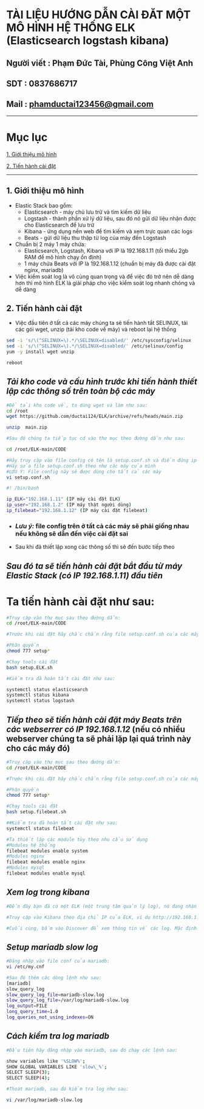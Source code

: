 <!--
# h1
## h2
### h3
#### h4
##### h5
###### h6

*in nghiêng*

**bôi đậm**

***vừa in nghiêng vừa bôi đậm***

`inlide code`

```php

echo ("highlight code");

```

[Link test](https://viblo.asia/helps/cach-su-dung-markdown-bxjvZYnwkJZ)

![markdown](https://images.viblo.asia/518eea86-f0bd-45c9-bf38-d5cb119e947d.png)

* mục 3
* mục 2
* mục 1

1. item 1
2. item 2
3. item 3

***
horizonal rules

> text

{@youtube: https://www.youtube.com/watch?v=HndN6P9ke6U}
* Cài đặt nginx bằng câu lệnh sau
```php
dnf -y install nginx
```
*	Cấu hình nginx như sau
```php
vi /etc/nginx/nginx.conf

 Server{
     ...
     server_name www.srv.world;
     ...
 }
 
-->

# TÀI LIỆU HƯỚNG DẪN CÀI ĐĂT MỘT  MÔ HÌNH HỆ THỐNG ELK (Elasticsearch logstash kibana)
## Người viết : Phạm Đức Tài, Phùng Công Việt Anh
## SDT : 0837686717
## Mail : phamductai123456@gmail.com

***
# Mục lục
[1. Giới thiệu mô hình](https://github.com/ductai124/ELK#1gi%E1%BB%9Bi-thi%E1%BB%87u-m%C3%B4-h%C3%ACnh)

[2. Tiến hành cài đặt](https://github.com/ductai124/ELK#2ti%E1%BA%BFn-h%C3%A0nh-c%C3%A0i-%C4%91%E1%BA%B7t)


***
## 1.	Giới thiệu mô hình
* Elastic Stack bao gồm:
    * Elasticsearch - máy chủ lưu trữ và tìm kiếm dữ liệu
    * Logstash - thành phần xử lý dữ liệu, sau đó nó gửi dữ liệu nhận được cho Elasticsearch để lưu trữ
    * Kibana - ứng dụng nền web để tìm kiếm và xem trực quan các logs
    * Beats - gửi dữ liệu thu thập từ log của máy đến Logstash
* Chuẩn bị 2 máy 1 máy chứa:
  * Elasticsearch, Logstash, Kibana với IP là 192.168.1.11 (tối thiểu 2gb RAM để mô hình chạy ổn định)
  * 1 máy chứa Beats với IP là 192.168.1.12 (chuẩn bị máy đã được cài đặt nginx, mariadb)
* Việc kiểm soát log là vô cùng quan trọng và để việc đó trở nên dễ dàng hơn thì mô hình ELK là giải pháp cho việc kiểm soát log nhanh chóng và dễ dàng

## 2.	Tiến hành cài đặt
* Việc đầu tiên ở tất cả các máy chúng ta sẽ tiến hành tắt SELINUX, tải các gói wget, unzip (tải kho code về máy) và reboot lại hệ thống
```bash
sed -i 's/\(^SELINUX=\).*/\SELINUX=disabled/' /etc/sysconfig/selinux
sed -i 's/\(^SELINUX=\).*/\SELINUX=disabled/' /etc/selinux/config
yum -y install wget unzip

reboot
```
## ***Tải kho code và cấu hình trước khi tiến hành thiết lập các thông số trên toàn bộ các máy***
```bash
#Để tải kho code về, ta dùng wget và làm như sau:
cd /root
wget https://github.com/ductai124/ELK/archive/refs/heads/main.zip

unzip  main.zip

#Sau đó chúng ta tiếp tục cd vào thư mục theo đường dẫn như sau:

cd /root/ELK-main/CODE

#Hãy truy cập vào file config có tên là setup.conf.sh và điền đúng ip dải ip theo máy của mình
#Hãy sửa file setup.conf.sh theo như các máy của mình
#LƯU Ý: File config này sẽ được dùng cho tất cả các máy
vi setup.conf.sh

#! /bin/bash

ip_ELK="192.168.1.11" (IP máy cài đặt ELK)
ip_user="192.168.1.2" (IP máy thật người dùng)
ip_filebeat="192.168.1.12" (IP máy cài đặt filebeat)

```
* ### ***Lưu ý:*** file config trên ở tất cả các máy sẽ phải giống nhau nếu không sẽ dẫn đến việc cài đặt sai
* Sau khi đã thiết lập xong các thông số thì sẽ đến bước tiếp theo

## ***Sau đó ta sẽ tiến hành cài đặt bắt đầu từ máy Elastic Stack (có IP 192.168.1.11) đầu tiên***
# Ta tiến hành cài đặt như sau:

```bash
#Truy cập vào thư mục sau theo đường dẫn:
cd /root/ELK-main/CODE

#Trước khi cài đặt hãy chắc chắn rằng file setup.conf.sh của các máy được thiết lập các thông số giống nhau

#Phân quyền
chmod 777 setup*

#Chạy tools cài đặt
bash setup.ELK.sh

#Kiểm tra đã hoàn tất cài đặt như sau:

systemctl status elasticsearch
systemctl status kibana
systemctl status logstash
```

## ***Tiếp theo sẽ tiến hành cài đặt máy Beats trên các webserrer có IP 192.168.1.12*** (nếu có nhiều webserver chúng ta sẽ phải lặp lại quá trình này cho các máy đó)

```bash
#Truy cập vào thư mục sau theo đường dẫn:
cd /root/ELK-main/CODE

#Trước khi cài đặt hãy chắc chắn rằng file setup.conf.sh của các máy được thiết lập các thông số giống nhau

#Phân quyền 
chmod 777 setup*

#Chạy tools cài đặt
bash setup.filebeat.sh

##Kiểm tra đã hoàn tất cài đặt như sau:
systemctl status filebeat

#Ta thiết lập các module tùy theo nhu cầu sử dụng
#Modules hệ thống
filebeat modules enable system
#Modules nginx
filebeat modules enable nginx
#Modules mysql
filebeat modules enable mysql
```

## ***Xem log trong kibana*** 
```bash
#Đến đây bạn đã có một ELK (một trung tâm quản lý log), nó đang nhận log từ một server gửi đến bằng Filebeat (nếu muốn server khác gửi đến nữa thì cài Filebeat trên server nguồn và cấu hình như trên)

#Truy cập vào Kibana theo địa chỉ IP của ELK, ví dụ http://192.168.1.11:5601, nhấn vào phần Discover, chọn mục Index Management của Elasticsearch, bạn sẽ thấy các index có tiền tố là filebeat-*, chính là các index lưu dữ liệu log do Filebeat gửi đến Logstash và Logstash để chuyển lưu tại Elasticsearch (nếu có nhiều server gửi đến thì có nhiều index dạng này)

#Cuối cùng, bấm vào Discover để xem thông tin về các log. Mặc định đang liệt kê các log 15 phút cuối
```
## ***Setup mariadb slow log*** 
```bash
#Đăng nhập vào file conf của mariadb:
vi /etc/my.cnf

#Sau đó thêm các dòng lệnh như sau:
[mariadb]
slow_query_log
slow_query_log_file=mariadb-slow.log
slow_query_log_file=/var/log/mariadb-slow.log
log_output=FILE
long_query_time=1.0
log_queries_not_using_indexes=ON

```
## ***Cách kiểm tra log mariadb*** 
```bash
#Đầu tiên hãy đăng nhập vào mariadb, sau đó chạy các lệnh sau:

show variables like '%SLOW%';
SHOW GLOBAL VARIABLES LIKE 'slow\_%';
SELECT SLEEP(3);
SELECT SLEEP(4);

#Thoát mariadb, sau đó kiểm tra log như sau:

vi /var/log/mariadb-slow.log
```

